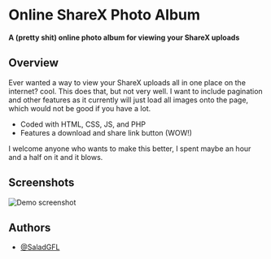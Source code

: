 # Online ShareX Photo Album
**A (pretty shit) online photo album for viewing your ShareX uploads**


## Overview
Ever wanted a way to view your ShareX uploads all in one place on the internet? cool. This does that, but not very well. I want to include pagination and other features as it currently will just load all images onto the page, which would not be good if you have a lot.
- Coded with HTML, CSS, JS, and PHP
- Features a download and share link button (WOW!)

I welcome anyone who wants to make this better, I spent maybe an hour and a half on it and it blows.


## Screenshots

![Demo screenshot](https://i.imgur.com/nqL6kpT.png)


## Authors

- [@SaladGFL](https://www.github.com/SaladGFL)

